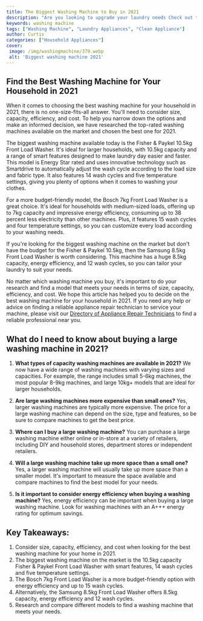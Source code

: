 ```yaml
---
title: The Biggest Washing Machine to Buy in 2021
description: "Are you looking to upgrade your laundry needs Check out this post to learn more about the biggest and best washing machines currently on the market in 2021 Get all the insider tips you need to make an informed purchase decision"
keywords: washing machine
tags: ["Washing Machine", "Laundry Appliances", "Clean Appliance"]
author: Curtis
categories: ["Household Appliances"]
cover: 
 image: /img/washingmachine/379.webp
 alt: 'Biggest washing machine 2021'
---
```

## Find the Best Washing Machine for Your Household in 2021
When it comes to choosing the best washing machine for your household in 2021, there is no one-size-fits-all answer. You'll need to consider size, capacity, efficiency, and cost. To help you narrow down the options and make an informed decision, we have researched the top-rated washing machines available on the market and chosen the best one for 2021. 

The biggest washing machine available today is the Fisher & Paykel 10.5kg Front Load Washer. It's ideal for larger households, with 10.5kg capacity and a range of smart features designed to make laundry day easier and faster. This model is Energy Star rated and uses innovative technology such as Smartdrive to automatically adjust the wash cycle according to the load size and fabric type. It also features 14 wash cycles and five temperature settings, giving you plenty of options when it comes to washing your clothes. 

For a more budget-friendly model, the Bosch 7kg Front Load Washer is a great choice. It's ideal for households with medium-sized loads, offering up to 7kg capacity and impressive energy efficiency, consuming up to 38 percent less electricity than other machines. Plus, it features 15 wash cycles and four temperature settings, so you can customize every load according to your washing needs. 

If you're looking for the biggest washing machine on the market but don't have the budget for the Fisher & Paykel 10.5kg, then the Samsung 8.5kg Front Load Washer is worth considering. This machine has a huge 8.5kg capacity, energy efficiency, and 12 wash cycles, so you can tailor your laundry to suit your needs. 

No matter which washing machine you buy, it's important to do your research and find a model that meets your needs in terms of size, capacity, efficiency, and cost. We hope this article has helped you to decide on the best washing machine for your household in 2021. If you need any help or advice on finding a reliable appliance repair technician to service your machine, please visit our [Directory of Appliance Repair Technicians](./pages/appliance-repair-technicians) to find a reliable professional near you.

## What do I need to know about buying a large washing machine in 2021? 

1. **What types of capacity washing machines are available in 2021?**
We now have a wide range of washing machines with varying sizes and capacities. For example, the range includes small 5-6kg machines, the most popular 8-9kg machines, and large 10kg+ models that are ideal for larger households. 

2. **Are large washing machines more expensive than small ones?**
Yes, larger washing machines are typically more expensive. The price for a large washing machine can depend on the size, type and features, so be sure to compare machines to get the best price.

3. **Where can I buy a large washing machine?**
You can purchase a large washing machine either online or in-store at a variety of retailers, including DIY and household stores, department stores or independent retailers.

4. **Will a large washing machine take up more space than a small one?**
Yes, a larger washing machine will usually take up more space than a smaller model. It's important to measure the space available and compare machines to find the best model for your needs.

5. **Is it important to consider energy efficiency when buying a washing machine?**
Yes, energy efficiency can be important when buying a large washing machine. Look for washing machines with an A+++ energy rating for optimum savings.

## Key Takeaways:
1. Consider size, capacity, efficiency, and cost when looking for the best washing machine for your home in 2021. 
2. The biggest washing machine on the market is the 10.5kg capacity Fisher & Paykel Front Load Washer with smart features, 14 wash cycles and five temperature settings.
3. The Bosch 7kg Front Load Washer is a more budget-friendly option with energy efficiency and up to 15 wash cycles.
4. Alternatively, the Samsung 8.5kg Front Load Washer offers 8.5kg capacity, energy efficiency and 12 wash cycles.
5. Research and compare different models to find a washing machine that meets your needs.
